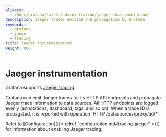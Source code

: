 ```yaml
---
aliases:
  - /docs/grafana/latest/administration/jaeger-instrumentation/
description: Jaeger traces emitted and propagation by Grafana
keywords:
  - grafana
  - jaeger
  - tracing
title: Jaeger instrumentation
weight: 900
---
```


# Jaeger instrumentation

Grafana supports [Jaeger tracing](https://www.jaegertracing.io/).

Grafana can emit Jaeger traces for its HTTP API endpoints and propagate Jaeger trace information to data sources.
All HTTP endpoints are logged evenly (annotations, dashboard, tags, and so on).
When a trace ID is propagated, it is reported with operation 'HTTP /datasources/proxy/:id/\*'.

Refer to [Configuration]({{< relref "configuration.md#tracing-jaeger" >}}) for information about enabling Jaeger tracing.
